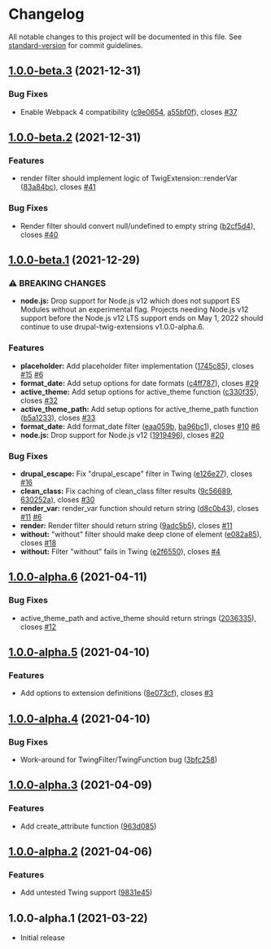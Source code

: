 # Changelog

All notable changes to this project will be documented in this file. See [standard-version](https://github.com/conventional-changelog/standard-version) for commit guidelines.

## [1.0.0-beta.3](https://github.com/JohnAlbin/drupal-twig-extensions/compare/v1.0.0-beta.2...v1.0.0-beta.3) (2021-12-31)


### Bug Fixes

* Enable Webpack 4 compatibility ([c9e0654](https://github.com/JohnAlbin/drupal-twig-extensions/commit/c9e065481a6decee7e232064f8eb1efead9d81cf), [a55bf0f](https://github.com/JohnAlbin/drupal-twig-extensions/commit/a55bf0f13858e102e7cc9fb9bcee006807bcbf34)), closes [#37](https://github.com/JohnAlbin/drupal-twig-extensions/issues/37)

## [1.0.0-beta.2](https://github.com/JohnAlbin/drupal-twig-extensions/compare/v1.0.0-beta.1...v1.0.0-beta.2) (2021-12-31)


### Features

* render filter should implement logic of TwigExtension::renderVar ([83a84bc](https://github.com/JohnAlbin/drupal-twig-extensions/commit/83a84bc07d161da00b47fa057a21d689154859da)), closes [#41](https://github.com/JohnAlbin/drupal-twig-extensions/issues/41)


### Bug Fixes

* Render filter should convert null/undefined to empty string ([b2cf5d4](https://github.com/JohnAlbin/drupal-twig-extensions/commit/b2cf5d49dcac6d89c647bbf5a5d33dacc1686870)), closes [#40](https://github.com/JohnAlbin/drupal-twig-extensions/issues/40)

## [1.0.0-beta.1](https://github.com/JohnAlbin/drupal-twig-extensions/compare/v1.0.0-alpha.6...v1.0.0-beta.1) (2021-12-29)


### ⚠ BREAKING CHANGES

* **node.js:** Drop support for Node.js v12 which does not support ES Modules
without an experimental flag. Projects needing Node.js v12 support before the
Node.js v12 LTS support ends on May 1, 2022 should continue to use
drupal-twig-extensions v1.0.0-alpha.6.

### Features

* **placeholder:** Add placeholder filter implementation ([1745c85](https://github.com/JohnAlbin/drupal-twig-extensions/commit/1745c85139d0f0e7f29d2f451314104505923957)), closes [#15](https://github.com/JohnAlbin/drupal-twig-extensions/issues/15) [#6](https://github.com/JohnAlbin/drupal-twig-extensions/issues/6)
* **format_date:** Add setup options for date formats ([c4ff787](https://github.com/JohnAlbin/drupal-twig-extensions/commit/c4ff78717b1897531a0e42b8c57e7b1d530f93cc)), closes [#29](https://github.com/JohnAlbin/drupal-twig-extensions/issues/29)
* **active_theme:** Add setup options for active_theme function ([c330f35](https://github.com/JohnAlbin/drupal-twig-extensions/commit/c330f359ac323f80b6f5e8f1e05d8b8512ab0154)), closes [#32](https://github.com/JohnAlbin/drupal-twig-extensions/issues/32)
* **active_theme_path:** Add setup options for active_theme_path function ([b5a1233](https://github.com/JohnAlbin/drupal-twig-extensions/commit/b5a123363345e60b5522c2c5ddda4a03286ea6e3)), closes [#33](https://github.com/JohnAlbin/drupal-twig-extensions/issues/33)
* **format_date:** Add format_date filter ([eaa059b](https://github.com/JohnAlbin/drupal-twig-extensions/commit/eaa059b41bd61ad038e37b6e0b04a7398df293e1), [ba96bc1](https://github.com/JohnAlbin/drupal-twig-extensions/commit/ba96bc1907cf4d6093668ed2d087386ba9d8eb4c)), closes [#10](https://github.com/JohnAlbin/drupal-twig-extensions/issues/10) [#6](https://github.com/JohnAlbin/drupal-twig-extensions/issues/6)
* **node.js:** Drop support for Node.js v12 ([1919496](https://github.com/JohnAlbin/drupal-twig-extensions/commit/1919496074be05c9798271a5a6b3315127e32a37)), closes [#20](https://github.com/JohnAlbin/drupal-twig-extensions/issues/20)


### Bug Fixes

* **drupal_escape:** Fix "drupal_escape" filter in Twing ([e126e27](https://github.com/JohnAlbin/drupal-twig-extensions/commit/e126e279f3ce7a59c7f02fb6096478d498b4293c)), closes [#16](https://github.com/JohnAlbin/drupal-twig-extensions/issues/16)
* **clean_class:** Fix caching of clean_class filter results ([9c56689](https://github.com/JohnAlbin/drupal-twig-extensions/commit/9c566894c7207553d938f9eb7a740421d686700d), [630252a](https://github.com/JohnAlbin/drupal-twig-extensions/commit/630252acbdd6174f58ec3cff3f527ec22c603f18)), closes [#30](https://github.com/JohnAlbin/drupal-twig-extensions/issues/30)
* **render_var:** render_var function should return string ([d8c0b43](https://github.com/JohnAlbin/drupal-twig-extensions/commit/d8c0b43ffe7aa9aabb93a124ab63c1de69d0686a)), closes [#11](https://github.com/JohnAlbin/drupal-twig-extensions/issues/11) [#6](https://github.com/JohnAlbin/drupal-twig-extensions/issues/6)
* **render:** Render filter should return string ([9adc5b5](https://github.com/JohnAlbin/drupal-twig-extensions/commit/9adc5b5603e410bf7ce5654cfc3fa42f1522df35)), closes [#11](https://github.com/JohnAlbin/drupal-twig-extensions/issues/11)
* **without:** "without" filter should make deep clone of element ([e082a85](https://github.com/JohnAlbin/drupal-twig-extensions/commit/e082a853c48f5f670707b71617460126f8ecc712)), closes [#18](https://github.com/JohnAlbin/drupal-twig-extensions/issues/18)
* **without:** Filter "without" fails in Twing ([e2f6550](https://github.com/JohnAlbin/drupal-twig-extensions/commit/e2f65508f5f706eabcffed551a06131805d66219)), closes [#4](https://github.com/JohnAlbin/drupal-twig-extensions/issues/4)

## [1.0.0-alpha.6](https://github.com/JohnAlbin/drupal-twig-extensions/compare/v1.0.0-alpha.5...v1.0.0-alpha.6) (2021-04-11)


### Bug Fixes

* active_theme_path and active_theme should return strings ([2036335](https://github.com/JohnAlbin/drupal-twig-extensions/commit/20363350c538adb3c330d214222e9e04298e0d0f)), closes [#12](https://github.com/JohnAlbin/drupal-twig-extensions/issues/12)

## [1.0.0-alpha.5](https://github.com/JohnAlbin/drupal-twig-extensions/compare/v1.0.0-alpha.4...v1.0.0-alpha.5) (2021-04-10)

### Features

- Add options to extension definitions ([8e073cf](https://github.com/JohnAlbin/drupal-twig-extensions/commit/8e073cf29b747b089096e28af2f1730c599bd082)), closes [#3](https://github.com/JohnAlbin/drupal-twig-extensions/issues/3)

## [1.0.0-alpha.4](https://github.com/JohnAlbin/drupal-twig-extensions/compare/v1.0.0-alpha.3...v1.0.0-alpha.4) (2021-04-10)

### Bug Fixes

- Work-around for TwingFilter/TwingFunction bug ([3bfc258](https://github.com/JohnAlbin/drupal-twig-extensions/commit/3bfc258d1339287e665abb1cafbcbb1aea2c8401))

## [1.0.0-alpha.3](https://github.com/JohnAlbin/drupal-twig-extensions/compare/v1.0.0-alpha.2...v1.0.0-alpha.3) (2021-04-09)

### Features

- Add create_attribute function ([963d085](https://github.com/JohnAlbin/drupal-twig-extensions/commit/963d085ab179ffe3e0cef24033a1ac55f9e6dd2f))

## [1.0.0-alpha.2](https://github.com/JohnAlbin/drupal-twig-extensions/compare/v1.0.0-alpha.1...v1.0.0-alpha.2) (2021-04-06)

### Features

- Add untested Twing support ([9831e45](https://github.com/JohnAlbin/drupal-twig-extensions/commit/9831e458920e9fde9a0c294d1ed51c09c9e087a8))

## 1.0.0-alpha.1 (2021-03-22)

- Initial release
